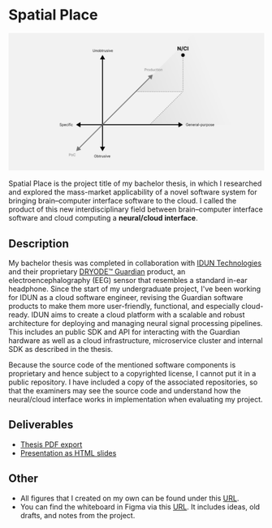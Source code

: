 # Spatial Place

![Neural/cloud interface](./thesis/src/Appendix1/Figs/nci-definition.png)

Spatial Place is the project title of my bachelor thesis, in which I researched and explored the mass-market applicability of a novel software system for bringing brain–computer interface software to the cloud. I called the product of this new interdisciplinary field between brain–computer interface software and cloud computing a **neural/cloud interface**.

## Description

My bachelor thesis was completed in collaboration with [IDUN Technologies](https://iduntechnologies.com) and their proprietary [DRYODE™ Guardian](https://iduntechnologies.com/guardian-dev-kit) product, an electroencephalography (EEG) sensor that resembles a standard in-ear headphone. Since the start of my undergraduate project, I've been working for IDUN as a cloud software engineer, revising the Guardian software products to make them more user-friendly, functional, and especially cloud-ready. IDUN aims to create a cloud platform with a scalable and robust architecture for deploying and managing neural signal processing pipelines. This includes an public SDK and API for interacting with the Guardian hardware as well as a cloud infrastructure, microservice cluster and internal SDK as described in the thesis.

Because the source code of the mentioned software components is proprietary and hence subject to a copyrighted license, I cannot put it in a public repository. I have included a copy of the associated repositories, so that the examiners may see the source code and understand how the neural/cloud interface works in implementation when evaluating my project.

## Deliverables

- [Thesis PDF export](./thesis/src/thesis.pdf)
- [Presentation as HTML slides](./presentation/index.html)

## Other

- All figures that I created on my own can be found under this [URL](https://www.figma.com/file/lSKhgYwDk9KIQbGooflm4X/figures?node-id=0%3A1).
- You can find the whiteboard in Figma via this [URL](https://www.figma.com/file/bYgmQkS6tlizeVgHK3YWT1/whiteboard?node-id=0%3A1). It includes ideas, old drafts, and notes from the project.

